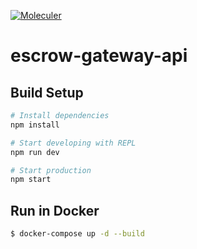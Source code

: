 [![Moleculer](https://img.shields.io/badge/Powered%20by-Moleculer-green.svg?colorB=0e83cd)](https://moleculer.services)

# escrow-gateway-api

## Build Setup

``` bash
# Install dependencies
npm install

# Start developing with REPL
npm run dev

# Start production
npm start
```

## Run in Docker

```bash
$ docker-compose up -d --build
```
